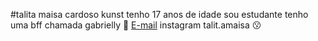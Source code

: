 
#talita  maisa  cardoso kunst 
tenho  17 anos  de idade
sou estudante 
tenho uma bff chamada  gabrielly
:smiling_face_with_three_hearts:
[E-mail](talita.kunst@escola.pr.gov.br)
instagram talit.amaisa
:kissing:
